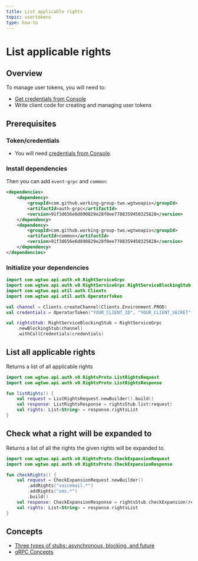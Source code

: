 ```yaml
---
title: List applicable rights
topic: usertokens
type: how-to
---
```


# List applicable rights

## Overview

To manage user tokens, you will need to:
* [Get credentials from Console](https://console.wgtwo.com/api-keys-redirect)
* Write client code for creating and managing user tokens

## Prerequisites

### Token/credentials
* You will need [credentials from Console](https://console.wgtwo.com/api-keys-redirect).

### Install dependencies
<JitpackDependency />

Then you can add `event-grpc` and `common`:

```xml
<dependencies>
    <dependency>
        <groupId>com.github.working-group-two.wgtwoapis</groupId>
        <artifactId>auth-grpc</artifactId>
        <version>91f3d656e6d890829e28f0ee7788359450325828</version>
    </dependency>
    <dependency>
        <groupId>com.github.working-group-two.wgtwoapis</groupId>
        <artifactId>common</artifactId>
        <version>91f3d656e6d890829e28f0ee7788359450325828</version>
    </dependency>
</dependencies>
```

### Initialize your dependencies
```kotlin
import com.wgtwo.api.auth.v0.RightServiceGrpc
import com.wgtwo.api.auth.v0.RightServiceGrpc.RightServiceBlockingStub
import com.wgtwo.api.util.auth.Clients
import com.wgtwo.api.util.auth.OperatorToken

val channel = Clients.createChannel(Clients.Environment.PROD)
val credentials = OperatorToken("YOUR_CLIENT_ID", "YOUR_CLIENT_SECRET")

val rightsStub: RightServiceBlockingStub = RightServiceGrpc
    .newBlockingStub(channel)
    .withCallCredentials(credentials)
```

## List all applicable rights
Returns a list of all applicable rights

```kotlin
import com.wgtwo.api.auth.v0.RightsProto.ListRightsRequest
import com.wgtwo.api.auth.v0.RightsProto.ListRightsResponse

fun listRights() {
    val request = ListRightsRequest.newBuilder().build()
    val response: ListRightsResponse = rightsStub.list(request)
    val rights: List<String> = response.rightsList
}
```

## Check what a right will be expanded to
Returns a list of all the rights the given rights will be expanded to.

```kotlin
import com.wgtwo.api.auth.v0.RightsProto.CheckExpansionRequest
import com.wgtwo.api.auth.v0.RightsProto.CheckExpansionResponse

fun checkRights() {
    val request = CheckExpansionRequest.newBuilder()
        .addRights("voicemail.*")
        .addRights("sms.*")
        .build()
    val response: CheckExpansionResponse = rightsStub.checkExpansion(request)
    val rights: List<String> = response.rightsList
}
```

## Concepts
* [Three types of stubs: asynchronous, blocking, and future](https://grpc.io/docs/reference/java/generated-code/)
* [gRPC Concepts](https://grpc.io/docs/guides/concepts/)
